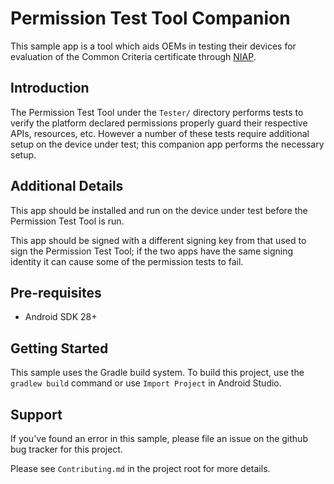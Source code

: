 # Permission Test Tool Companion 
This sample app is a tool which aids OEMs in testing their devices for
evaluation of the Common Criteria certificate through
[NIAP](https://www.niap-ccevs.org/).

## Introduction
The Permission Test Tool under the `Tester/` directory performs tests to verify
the platform declared permissions properly guard their respective APIs,
resources, etc. However a number of these tests require additional setup on the
device under test; this companion app performs the necessary setup.

## Additional Details
This app should be installed and run on the device under test before the
Permission Test Tool is run.

This app should be signed with a different signing key from that used to sign
the Permission Test Tool; if the two apps have the same signing identity it can
cause some of the permission tests to fail.

## Pre-requisites
* Android SDK 28+

## Getting Started
This sample uses the Gradle build system. To build this project, use the
`gradlew build` command or use `Import Project` in Android Studio.

## Support
If you've found an error in this sample, please file an issue on the github bug
tracker for this project.

Please see `Contributing.md` in the project root for more details.

